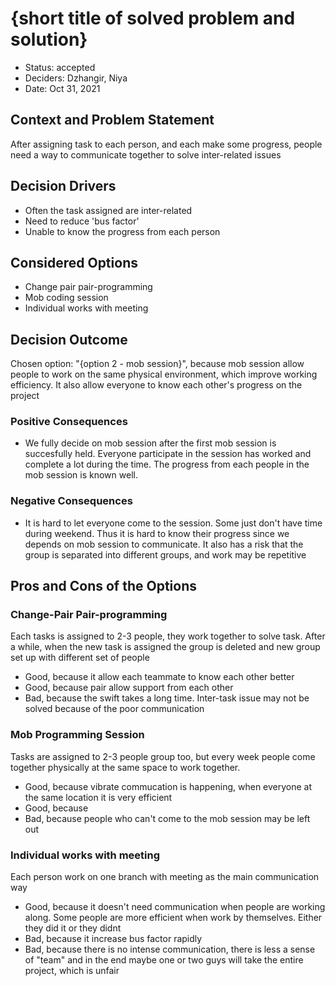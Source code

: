 # {short title of solved problem and solution}

* Status: accepted
* Deciders: Dzhangir, Niya
* Date: Oct 31, 2021

## Context and Problem Statement

After assigning task to each person, and each make some progress, people need a way to communicate together to solve inter-related issues

## Decision Drivers <!-- optional -->

* Often the task assigned are inter-related
* Need to reduce 'bus factor'
* Unable to know the progress from each person

## Considered Options

* Change pair pair-programming
* Mob coding session
* Individual works with meeting

## Decision Outcome

Chosen option: "{option 2 - mob session}", because mob session allow people to work on the same physical environment, which improve working efficiency. It also allow everyone to know each other's progress on the project

### Positive Consequences <!-- optional -->

* We fully decide on mob session after the first mob session is succesfully held. Everyone participate in the session has worked and complete a lot during the time. The progress from each people in the mob session is known well.

### Negative Consequences <!-- optional -->

* It is hard to let everyone come to the session. Some just don't have time during weekend. Thus it is hard to know their progress since we depends on mob session to communicate. It also has a risk that the group is separated into different groups, and work may be repetitive

## Pros and Cons of the Options <!-- optional -->

### Change-Pair Pair-programming

Each tasks is assigned to 2-3 people, they work together to solve task. After a while, when the new task is assigned the group is deleted and new group set up with different set of people

* Good, because it allow each teammate to know each other better
* Good, because pair allow support from each other
* Bad, because the swift takes a long time. Inter-task issue may not be solved because of the poor communication

### Mob Programming Session

Tasks are assigned to 2-3 people group too, but every week people come together physically at the same space to work together.

* Good, because vibrate commucation is happening, when everyone at the same location it is very efficient
* Good, because 
* Bad, because people who can't come to the mob session may be left out

### Individual works with meeting

Each person work on one branch with meeting as the main communication way

* Good, because it doesn't need communication when people are working along. Some people are more efficient when work by themselves. Either they did it or they didnt
* Bad, because it increase bus factor rapidly
* Bad, because there is no intense communication, there is less a sense of "team" and in the end maybe one or two guys will take the entire project, which is unfair
